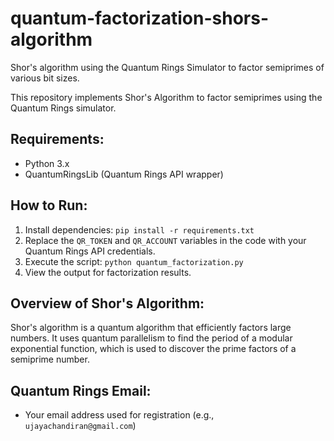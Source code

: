 # quantum-factorization-shors-algorithm
Shor's algorithm using the Quantum Rings Simulator to factor semiprimes of various bit sizes.

This repository implements Shor's Algorithm to factor semiprimes using the Quantum Rings simulator.

## Requirements:
- Python 3.x
- QuantumRingsLib (Quantum Rings API wrapper)

## How to Run:
1. Install dependencies: `pip install -r requirements.txt`
2. Replace the `QR_TOKEN` and `QR_ACCOUNT` variables in the code with your Quantum Rings API credentials.
3. Execute the script: `python quantum_factorization.py`
4. View the output for factorization results.

## Overview of Shor's Algorithm:
Shor's algorithm is a quantum algorithm that efficiently factors large numbers. It uses quantum parallelism to find the period of a modular exponential function, which is used to discover the prime factors of a semiprime number.

## Quantum Rings Email:
- Your email address used for registration (e.g., `ujayachandiran@gmail.com`)

